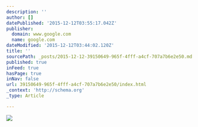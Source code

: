 ```yaml
---
description: ''
author: []
datePublished: '2015-12-12T03:55:17.042Z'
publisher:
  domain: www.google.com
  name: google.com
dateModified: '2015-12-12T03:44:02.120Z'
title: ''
sourcePath: _posts/2015-12-12-39150649-965f-4fff-a4cf-707a7b6e2e50.md
published: true
inFeed: true
hasPage: true
inNav: false
url: 39150649-965f-4fff-a4cf-707a7b6e2e50/index.html
_context: 'http://schema.org'
_type: Article

---
```

![](http://passiveincometogether.com/wp-content/uploads/2015/12/Passive-income-crash-course.jpg)